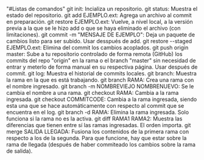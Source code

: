 "#Listas de comandos"
git init: Incializa un repositorio.
git status: Muestra el estado del repositorio.
git add EJEMPLO.ext: Agrega un archivo al commit en preparación.
git restore EJEMPLO.ext: Vuelve, a nivel local, a la versión previa a la que se le hizo add o que se haya eliminado el archivo (con limitaciones).
git commit -m "MENSAJE DE EJEMPLO": Deja un paquete de cambios listo para ser subido. Usar desspués de add.
git restore --staged EJEMPLO.ext: Elimina del commit los cambios acoplados.
git push origin master: Sube a tu repositorio controlado de forma remota (GitHub) los commits del repo "origin" en la rama o el branch "master" sin necesidad de entrar y meterlo de forma manual en su respectiva página. Usar después de commit.
git log: Muestra el historial de commits locales.
git branch: Muestra la rama en la que es está trabajando.
git branch RAMA: Crea una rama con el nombre ingresado.
git branch -m NOMBREVIEJO NOMBRENUEVO: Se le cambia el nombre a una rama.
git checkout RAMA: Cambia a la rama ingresada.
git checkout COMMITCODE: Cambia a la rama ingresada, siendo esta una que se hace automáticamente con respecto al commit que se encuentra en el log.
git branch -d RAMA: Elimina la rama ingresada. Solo funciona si la rama no es la activa.
git diff RAMA1 RAMA2: Muestra las diferencias que tienen entre sí las ramas ingresadas. El orden importa.
git merge SALIDA LLEGADA: Fusiona los contenidos de la primera rama con respecto a los de la segunda. Para que funcione, hay que estar sobre la rama de llegada (después de haber commiteado los cambios sobre la rama de salida).